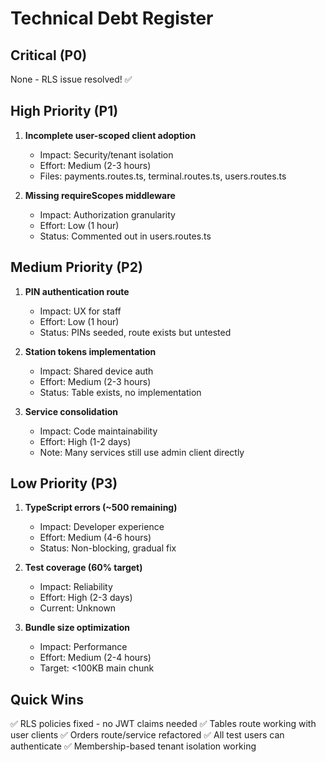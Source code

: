 # Technical Debt Register

## Critical (P0)
None - RLS issue resolved! ✅

## High Priority (P1)
1. **Incomplete user-scoped client adoption**
   - Impact: Security/tenant isolation
   - Effort: Medium (2-3 hours)
   - Files: payments.routes.ts, terminal.routes.ts, users.routes.ts
   
2. **Missing requireScopes middleware**
   - Impact: Authorization granularity
   - Effort: Low (1 hour)
   - Status: Commented out in users.routes.ts

## Medium Priority (P2)
1. **PIN authentication route**
   - Impact: UX for staff
   - Effort: Low (1 hour)
   - Status: PINs seeded, route exists but untested

2. **Station tokens implementation**
   - Impact: Shared device auth
   - Effort: Medium (2-3 hours)
   - Status: Table exists, no implementation

3. **Service consolidation**
   - Impact: Code maintainability
   - Effort: High (1-2 days)
   - Note: Many services still use admin client directly

## Low Priority (P3)
1. **TypeScript errors (~500 remaining)**
   - Impact: Developer experience
   - Effort: Medium (4-6 hours)
   - Status: Non-blocking, gradual fix

2. **Test coverage (60% target)**
   - Impact: Reliability
   - Effort: High (2-3 days)
   - Current: Unknown

3. **Bundle size optimization**
   - Impact: Performance
   - Effort: Medium (2-4 hours)
   - Target: <100KB main chunk

## Quick Wins
✅ RLS policies fixed - no JWT claims needed
✅ Tables route working with user clients
✅ Orders route/service refactored
✅ All test users can authenticate
✅ Membership-based tenant isolation working
